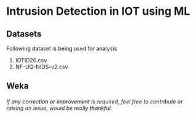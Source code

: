 # Intrusion Detection in IOT using ML

## Datasets 
Following dataset is being used for analysis

1. IOTID20.csv
2. NF-UQ-NIDS-v2.csv

## Weka






###### If any correction or improvement is required, feel free to contribute or raising an issue, would be really thankful.
